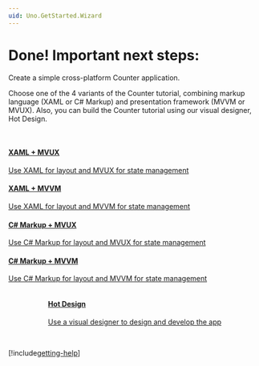 ```yaml
---
uid: Uno.GetStarted.Wizard
---
```


<!-- markdownlint-disable MD026 -->
# Done! Important next steps:

Create a simple cross-platform Counter application.

Choose one of the 4 variants of the Counter tutorial, combining markup language (XAML or C# Markup) and presentation framework (MVVM or MVUX). Also, you can build the Counter tutorial using our visual designer, Hot Design.

<!-- markdownlint-disable MD001 -->

<br/>

<div class="row">

<div class="col-md-6 col-xs-12">
<a href="xref:Uno.Workshop.Counter.XAML.MVUX">
<div class="alert alert-info alert-hover">

#### XAML + MVUX

Use XAML for layout and MVUX for state management

</div>
</a>
</div>

<div class="col-md-6 col-xs-12">
<a href="xref:Uno.Workshop.Counter.XAML.MVVM">
<div class="alert alert-info alert-hover">

#### XAML + MVVM

Use XAML for layout and MVVM for state management

</div>
</a>
</div>

<div class="col-md-6 col-xs-12">
<a href="xref:Uno.Workshop.Counter.CSharp.MVUX">
<div class="alert alert-info alert-hover">

#### C# Markup + MVUX

Use C# Markup for layout and MVUX for state management

</div>
</a>
</div>

<div class="col-md-6 col-xs-12">
<a href="xref:Uno.Workshop.Counter.CSharp.MVVM">
<div class="alert alert-info alert-hover">

#### C# Markup + MVVM

Use C# Markup for layout and MVVM for state management

</div>
</a>
</div>

</div>

<!-- Centered last item -->
<div class="row" style="display: flex; justify-content: center; align-items: center;">
<div class="col-md-6 col-xs-12">
<a href="xref:Uno.HotDesign.GetStarted.CounterTutorial">
<div class="alert alert-info alert-hover">

#### Hot Design

Use a visual designer to design and develop the app

</div>
</a>
</div>
</div>

<br/>

[!include[getting-help](xref:Uno.Development.GettingHelp)]
